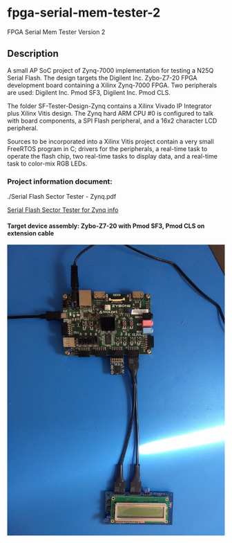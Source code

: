 # fpga-serial-mem-tester-2

FPGA Serial Mem Tester Version 2


## Description
A small AP SoC project of Zynq-7000 implementation for testing a N25Q Serial Flash.
The design targets the Digilent Inc. Zybo-Z7-20 FPGA development board containing a
Xilinx Zynq-7000 FPGA.
Two peripherals are used: Digilent Inc. Pmod SF3, Digilent Inc. Pmod CLS.

The folder SF-Tester-Design-Zynq contains a Xilinx Vivado IP Integrator plus
Xilinx Vitis design. The Zynq hard ARM CPU #0 is configured to talk with board
components,
a SPI Flash peripheral, and
a 16x2 character LCD peripheral.

Sources to be incorporated into a Xilinx Vitis project contain
a very small FreeRTOS program in C; drivers
for the peripherals, a real-time task to operate the flash chip,
two real-time tasks to display data, and a real-time task to color-mix RGB LEDs.

### Project information document:

./Serial Flash Sector Tester - Zynq.pdf

[Serial Flash Sector Tester for Zynq info](https://github.com/timothystotts/fpga-serial-mem-tester-2/blob/master/Serial%20Flash%20Sector%20Tester%20-%20Zynq.pdf)

#### Target device assembly: Zybo-Z7-20 with Pmod SF3, Pmod CLS on extension cable
![Target device assembly](https://github.com/timothystotts/fpga-serial-mem-tester-2/blob/master/img_serial-flash-tester-zynq-assembled-20200730.jpg)
